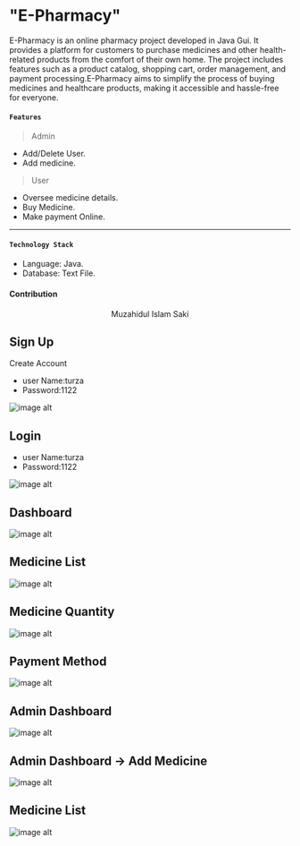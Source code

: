 # "E-Pharmacy"

E-Pharmacy is an online pharmacy project developed in Java Gui. It provides a platform for customers
to purchase medicines and other health-related products from the comfort of their own home. 
The project includes features such as a product catalog, shopping cart, order management, 
and payment processing.E-Pharmacy aims to simplify the process of buying medicines and 
healthcare products, making it accessible and hassle-free for everyone.

#### `Features`
> Admin
- Add/Delete User.
- Add medicine.
  
> User
- Oversee medicine details.
- Buy Medicine.
- Make payment Online.

---
#### `Technology Stack` 

- Language: Java.
- Database: Text File.

#### Contribution
<div align="center">
  <ul style="list-style-type: none; padding: 0;">
    <li><a href="https://muzahidulsaki.social/" style="text-decoration: none;">Muzahidul Islam Saki</a></li>
  </ul>
</div>

## Sign Up
Create Account
- user Name:turza
- Password:1122
  
![image alt](https://github.com/muzahidulsaki/E-Pharamcy/blob/cdf7acdbcad136d170d8ea6c4bcf7c579bd567bd/image/readme/Screenshot%202025-03-12%20025605.png)

## Login
- user Name:turza
- Password:1122
 
![image alt](https://github.com/muzahidulsaki/E-Pharamcy/blob/cdf7acdbcad136d170d8ea6c4bcf7c579bd567bd/image/readme/Screenshot%202025-03-12%20025641.png)


## Dashboard
![image alt](https://github.com/muzahidulsaki/E-Pharamcy/blob/cdf7acdbcad136d170d8ea6c4bcf7c579bd567bd/image/readme/Screenshot%202025-03-12%20025729.png)

## Medicine List
![image alt](https://github.com/muzahidulsaki/E-Pharamcy/blob/cdf7acdbcad136d170d8ea6c4bcf7c579bd567bd/image/readme/Screenshot%202025-03-12%20025756.png)

## Medicine Quantity

![image alt](https://github.com/muzahidulsaki/E-Pharamcy/blob/cdf7acdbcad136d170d8ea6c4bcf7c579bd567bd/image/readme/Screenshot%202025-03-12%20025831.png)

## Payment Method
![image alt](https://github.com/muzahidulsaki/E-Pharamcy/blob/cdf7acdbcad136d170d8ea6c4bcf7c579bd567bd/image/readme/Screenshot%202025-03-12%20025844.png)

## Admin Dashboard
![image alt](https://github.com/muzahidulsaki/E-Pharamcy/blob/cdf7acdbcad136d170d8ea6c4bcf7c579bd567bd/image/readme/Screenshot%202025-03-12%20025932.png)

## Admin Dashboard -> Add Medicine
![image alt](https://github.com/muzahidulsaki/E-Pharamcy/blob/cdf7acdbcad136d170d8ea6c4bcf7c579bd567bd/image/readme/Screenshot%202025-03-12%20030109.png)

## Medicine List
![image alt](https://github.com/muzahidulsaki/E-Pharamcy/blob/cdf7acdbcad136d170d8ea6c4bcf7c579bd567bd/image/readme/Screenshot%202025-03-12%20030211.png)

